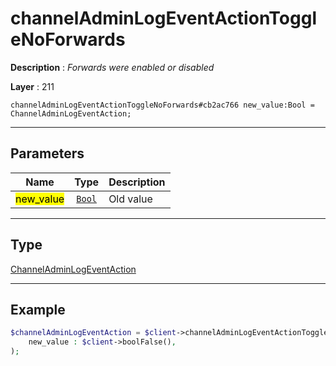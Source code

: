 # channelAdminLogEventActionToggleNoForwards

**Description** : *Forwards were enabled or disabled*

**Layer** : 211

```tl
channelAdminLogEventActionToggleNoForwards#cb2ac766 new_value:Bool = ChannelAdminLogEventAction;
```

---

## Parameters

| Name | Type | Description |
| :---: | :---: | :--- |
| <mark>new_value</mark> | [`Bool`](type/Bool) | Old value |

---

## Type

[ChannelAdminLogEventAction](type/ChannelAdminLogEventAction)

---

## Example

```php
$channelAdminLogEventAction = $client->channelAdminLogEventActionToggleNoForwards(
	new_value : $client->boolFalse(),
);
```